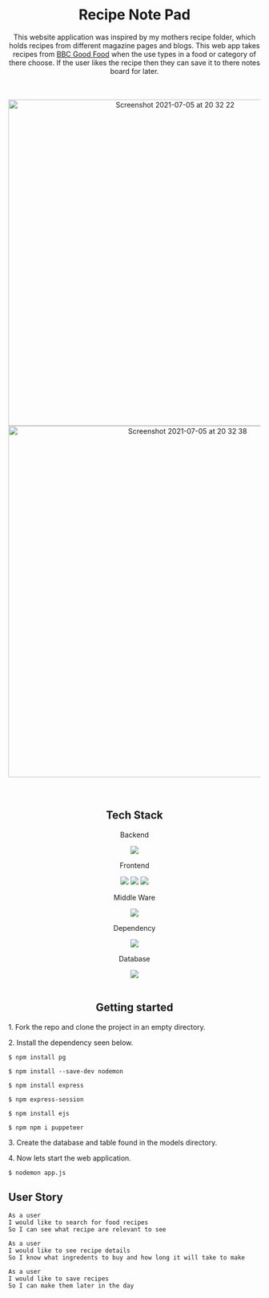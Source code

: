 <h1 align="center">Recipe Note Pad</h1>  

<p align="center">This website application was inspired by my mothers recipe folder, which holds recipes from different magazine pages and blogs. This web app takes recipes from <a href="https://www.bbcgoodfood.com/">BBC Good Food</a> when the use types in a food or category of there choose. If the user likes the recipe then they can save it to there notes board for later.</p>   
</br> 
</br>
<div align="center"><img width="650" alt="Screenshot 2021-07-05 at 20 32 22" src="https://user-images.githubusercontent.com/71974361/124512447-4d045e00-ddd0-11eb-83bf-9eadefdca7b8.png"></div>  

<div align="center"><img width="700" alt="Screenshot 2021-07-05 at 20 32 38" src="https://user-images.githubusercontent.com/71974361/124512557-9359bd00-ddd0-11eb-85d9-97e904a7470b.png"></div>
</br>
</br>
<h2 align="center">Tech Stack</h2> 

<p align="center">Backend</p>  

<p align="center"><img src="https://img.shields.io/badge/-node-black?logo=node.js&logoColor=green"></p>

<p align="center">Frontend</p>

<div align="center"><img src="https://img.shields.io/badge/-HTML5-black?logo=HTML5&logoColor=orange"> <img src="https://img.shields.io/badge/-CSS3-black?logo=CSS3&logoColor=blue"> <img src="https://img.shields.io/badge/-ejs-black?logo=ejs&logoColor=red"></div>

<p align="center">Middle Ware</p> 

<div align="center"><img src="https://img.shields.io/badge/-express-black?logo=express&logoColor=white"></div> 

<p align="center">Dependency</p> 

<div align="center"><img src="https://img.shields.io/badge/-puppeteer-black?logo=puppeteer&logoColor=lightblue"></div> 

<p align="center">Database</p> 

<div align="center"><img src="https://img.shields.io/badge/-postgreSQL-black?logo=postgreSQL&logoColor=lightgrey"></div>
</br>
<h2 align="center">Getting started</h2>  

<p>1. Fork the repo and clone the project in an empty directory.</p>

<p>2. Install the dependency seen below.</p> 

``` 
$ npm install pg 
``` 
``` 
$ npm install --save-dev nodemon
```  
``` 
$ npm install express
``` 
``` 
$ npm express-session
``` 
```
$ npm install ejs
``` 
``` 
$ npm npm i puppeteer
```  

<p>3. Create the database and table found in the models directory.</p>

<p>4. Now lets start the web application.</p>  

``` 
$ nodemon app.js 
```  

<h2>User Story</h2> 

``` 
As a user 
I would like to search for food recipes 
So I can see what recipe are relevant to see
``` 

``` 
As a user 
I would like to see recipe details 
So I know what ingredents to buy and how long it will take to make 
``` 

```
As a user 
I would like to save recipes 
So I can make them later in the day
``` 


